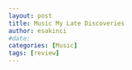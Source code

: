 ```yaml
---
layout: post
title: Music My Late Discoveries
author: esakinci
#date: 
categories: [Music]
tags: [review] 
---
```

